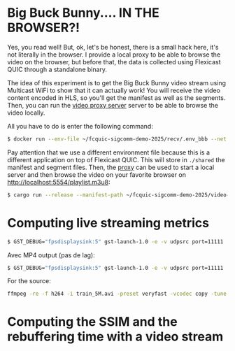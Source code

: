# Big Buck Bunny.... IN THE BROWSER?!

Yes, you read well!
But, ok, let's be honest, there is a small hack here, it's not literally in the browser.
I provide a local proxy to be able to browse the video on the browser, but before that, the data is collected using Flexicast QUIC through a standalone binary.

The idea of this experiment is to get the Big Buck Bunny video stream using Multicast WiFi to show that it can actually work!
You will receive the video content encoded in HLS, so you'll get the manifest as well as the segments.
Then, you can run the [video proxy server](/video-proxy/) server to be able to browse the video locally.

All you have to do is enter the following command:

```bash
$ docker run --env-file ~/fcquic-sigcomm-demo-2025/recv/.env_bbb --net host -v ./shared:/shared -t louisna/deployment-fcquic
```

Pay attention that we use a different environment file because this is a different application on top of Flexicast QUIC.
This will store in `./shared` the manifest and segment files. Then, the [proxy](/video-proxy/) can be used to start a local server and then browse the video on your favorite browser on [http://localhost:5554/playlist.m3u8](http://localhost:5554/playlist.m3u8):

```bash
$ cargo run --release --manifest-path ~/fcquic-sigcomm-demo-2025/video-proxy/Cargo.toml
```

# Computing live streaming metrics

```bash
$ GST_DEBUG="fpsdisplaysink:5" gst-launch-1.0 -e -v udpsrc port=11111 ! application/x-rtp,payload=96,media="video",encoding-name="H264",clock-rate="90000" ! rtpjitterbuffer drop-on-latency=true latency=1 ! rtph264depay ! tee name=t t. ! queue ! h264parse ! avimux ! filesink location=out.avi t. ! queue ! h264parse ! fpsdisplaysink video-sink=fakesink sync=true text-overlay=false
```

Avec MP4 output (pas de lag):

```bash
$ GST_DEBUG="fpsdisplaysink:5" gst-launch-1.0 -e -v udpsrc port=11111 ! application/x-rtp,payload=96,media="video",encoding-name="H264",clock-rate="90000" ! rtpjitterbuffer drop-on-latency=true latency=1 ! rtph264depay ! tee name=t t. ! queue ! h264parse ! mp4mux ! filesink location=out.mp4 t. ! queue ! h264parse ! fpsdisplaysink video-sink=fakesink sync=true text-overlay=false
```

For the source:
```bash
ffmpeg -re -f h264 -i train_5M.avi -preset veryfast -vcodec copy -tune zerolatency -f rtp "rtp://127.0.0.1:11111?pkt_size=1100"
```

# Computing the SSIM and the rebuffering time with a video stream